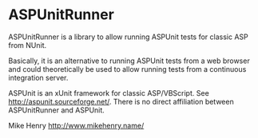 # ASPUnitRunner

ASPUnitRunner is a library to allow running ASPUnit tests for classic ASP from NUnit.

Basically, it is an alternative to running ASPUnit tests from a web browser and could theoretically be used to allow running tests from a continuous integration server.

ASPUnit is an xUnit framework for classic ASP/VBScript. See <http://aspunit.sourceforge.net/>. There is no direct affiliation between ASPUnitRunner and ASPUnit.

Mike Henry
<http://www.mikehenry.name/>
